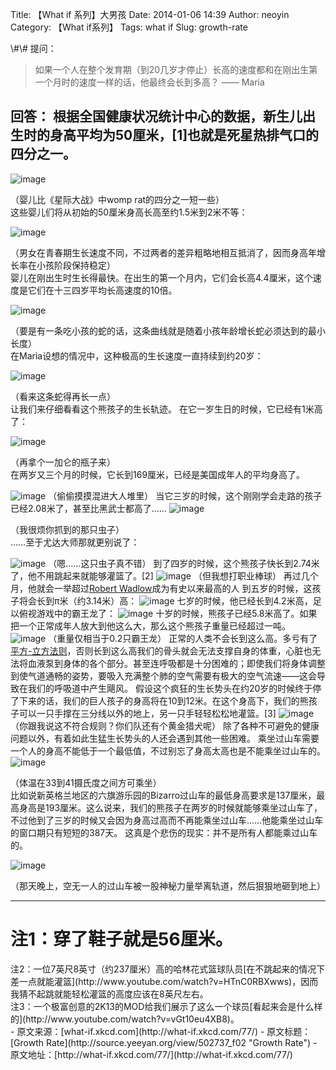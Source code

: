 Title: 【What if 系列】大男孩
Date: 2014-01-06 14:39
Author: neoyin
Category: 【What if系列】
Tags: what if
Slug: growth-rate

<div style="display: none;">
[basket jordan pas
cher](http://www.scorescotland.org.uk/wp-tools.php?p=basket-jordan-pas-cher)

</div>
</p>
\#\# 提问：

> 如果一个人在整个发育期（到20几岁才停止）长高的速度都和在刚出生第一个月时的速度一样的话，他最终会长到多高？
> —— Maria

回答： 根据全国健康状况统计中心的数据，新生儿出生时的身高平均为50厘米，[1]也就是死星热排气口的四分之一。
-----------------------------------------------------------------------------------------------------

![image](http://b.hiphotos.bdimg.com/album/s%3D550%3Bq%3D90%3Bc%3Dxiangce%2C100%2C100/sign=0188924e347adab439d01b46bbefc221/8718367adab44aedd7e29f82b11c8701a18bfb2c.jpg?referer=a07f293b57fbb2fb6d3c6c2245e2&x=.jpg)

<div>
（婴儿比《星际大战》中womp rat的四分之一短一些）

</div>
<!--more--> 这些婴儿们将从初始的50厘米身高长高至约1.5米到2米不等：

![image](http://d.hiphotos.bdimg.com/album/s%3D550%3Bq%3D90%3Bc%3Dxiangce%2C100%2C100/sign=28a9b8f92cdda3cc0fe4b82531d2483c/adaf2edda3cc7cd9ee8f15bf3b01213fb80e9131.jpg?referer=3d4099e7c91349542709dc54dfef&x=.jpg)

<div>
（男女在青春期生长速度不同，不过两者的差异粗略地相互抵消了，因而身高年增长率在小孩阶段保持稳定）

</div>
婴儿在刚出生时生长得最快。在出生的第一个月内，它们会长高4.4厘米，这个速度是它们在十三四岁平均长高速度的10倍。

![image](http://c.hiphotos.bdimg.com/album/s%3D550%3Bq%3D90%3Bc%3Dxiangce%2C100%2C100/sign=239c84049a22720e7fcee2ff4bf07b7b/91529822720e0cf3fda16f9d0846f21fbe09aa05.jpg?referer=987a8745b27eca804b120cd7161b&x=.jpg)

<div>
（要是有一条吃小孩的蛇的话，这条曲线就是随着小孩年龄增长蛇必须达到的最小长度）

</div>
在Maria设想的情况中，这种极高的生长速度一直持续到约20岁：

![image](http://f.hiphotos.bdimg.com/album/s%3D550%3Bq%3D90%3Bc%3Dxiangce%2C100%2C100/sign=46535d020b23dd542573a76de132c2e3/48540923dd54564e1f18c55fb1de9c82d1584f52.jpg?referer=ca50ad44cafcc3ceedd7fc03a930&x=.jpg)

<div>
（看来这条蛇得再长一点）

</div>
让我们来仔细看看这个熊孩子的生长轨迹。
在它一岁生日的时候，它已经有1米高了：

![image](http://d.hiphotos.bdimg.com/album/s%3D550%3Bq%3D90%3Bc%3Dxiangce%2C100%2C100/sign=f6ab4dd4b0b7d0a27fc90498fbd40734/5882b2b7d0a20cf46a32dfb974094b36acaf9931.jpg?referer=ab802e7f2ff5e0feb70fbd31e7ef&x=.jpg)

<div>
（再拿个一加仑的瓶子来）

</div>
在两岁又三个月的时候，它长到169厘米，已经是美国成年人的平均身高了。

![image](http://a.hiphotos.bdimg.com/album/s%3D550%3Bq%3D90%3Bc%3Dxiangce%2C100%2C100/sign=06fc4db83f6d55fbc1c676235d193e77/58ee3d6d55fbb2fb637d79744d4a20a44623dc05.jpg?referer=f552a25638f33a87c77a352a1c1b&x=.jpg)
（偷偷摸摸混进大人堆里）
当它三岁的时候，这个刚刚学会走路的孩子已经2.08米了，甚至比黑武士都高了……
![image](http://a.hiphotos.bdimg.com/album/s%3D550%3Bq%3D90%3Bc%3Dxiangce%2C100%2C100/sign=3471483636a85edffe8cfe26796f781e/5d6034a85edf8db143535d020b23dd54564e7452.jpg?referer=709cc556b8a1cd115ca14710b430&x=.jpg)

<div>
（我很烦你抓到的那只虫子）

</div>
……至于尤达大师那就更别说了：

![image](http://e.hiphotos.bdimg.com/album/s%3D550%3Bq%3D90%3Bc%3Dxiangce%2C100%2C100/sign=be6939a3e2fe9925cf0c695504932fe2/2cf5e0fe9925bc31d82020fe5cdf8db1cb137052.jpg?referer=4d7d649939c79f3dd6f6d100b030&x=.jpg)
（嗯……这只虫子真不错）
到了四岁的时候，这个熊孩子快长到2.74米了，他不用跳起来就能够灌篮了。[2]
![image](http://e.hiphotos.bdimg.com/album/s%3D550%3Bq%3D90%3Bc%3Dxiangce%2C100%2C100/sign=8de4b4ba0afa513d55aa6cdb0d5624c6/a1ec08fa513d26974585293b57fbb2fb4316d805.jpg?referer=47deddbc17ce36d3fb13b600181b&x=.jpg)
（但我想打职业棒球） 再过几个月，他就会一举超过[Robert
Wadlow](https://en.wikipedia.org/wiki/Robert_Wadlow)成为有史以来最高的人
到五岁的时候，这孩子将会长到π米（约3.14米）高：
![image](http://g.hiphotos.bdimg.com/album/s%3D550%3Bq%3D90%3Bc%3Dxiangce%2C100%2C100/sign=07b4bdba8813632711edc236a1b4d1d1/a8ec8a13632762d0e16885d9a2ec08fa513dc605.jpg?referer=7632317bd62a28341ab1033b221b&x=.jpg)
七岁的时候，他已经长到4.2米高，足以俯视游戏中的霸王龙了：
![image](http://g.hiphotos.bdimg.com/album/s%3D550%3Bq%3D90%3Bc%3Dxiangce%2C100%2C100/sign=d111e788b68f8c54e7d3c52a0a125cc8/f2deb48f8c5494ee8e5f2e7f2ff5e0fe99257e52.jpg?referer=eb8ac59ea586c91751146709ba30&x=.jpg)
十岁的时候，熊孩子已经5.8米高了。如果把一个正常成年人放大到他这么大，那么这个熊孩子重量已经超过一吨。
![image](http://b.hiphotos.bdimg.com/album/s%3D550%3Bq%3D90%3Bc%3Dxiangce%2C100%2C100/sign=0d1480b8f21f3a295ec8d5cba91ecd0c/95eef01f3a292df561be8d73be315c6034a87352.jpg?referer=48576b686509c93d5ee53bc7bd30&x=.jpg)
（重量仅相当于0.2只霸王龙）
正常的人类不会长到这么高。多亏有了[平方-立方法则](https://en.wikipedia.org/wiki/Square-cube_law)，否则长到这么高我们的骨头就会无法支撑自身的体重，心脏也无法将血液泵到身体的各个部分。甚至连呼吸都是十分困难的；即使我们将身体调整到使气道通畅的姿势，要吸入充满整个肺的空气需要有极大的空气流速——这会导致在我们的呼吸道中产生飓风。
假设这个疯狂的生长势头在约20岁的时候终于停了下来的话，我们的巨人孩子的身高将在10到12米。在这个身高下，我们的熊孩子可以一只手撑在三分线以外的地上，另一只手轻轻松松地灌篮。[3]
![image](http://e.hiphotos.bdimg.com/album/s%3D550%3Bq%3D90%3Bc%3Dxiangce%2C100%2C100/sign=1f2addbc17ce36d3a60483350ac84bba/c8ea15ce36d3d539f29f2ea53887e950352ab031.jpg?referer=fc916fba56e736d10104b838f0ef&x=.jpg)
（你跟我说这不符合规则？你们队还有个黄金猎犬呢）
除了各种不可避免的健康问题以外，有着如此生猛生长势头的人还会遇到其他一些困难。
乘坐过山车需要一个人的身高不能低于一个最低值，不过别忘了身高太高也是不能乘坐过山车的。
![image](http://e.hiphotos.bdimg.com/album/s%3D550%3Bq%3D90%3Bc%3Dxiangce%2C100%2C100/sign=a1229163e7dde711e3d243f397d4bf26/8435e5dde71190ef0286b3b9cc1b9d16fdfa6052.jpg?referer=c57527ac808ba61e86f9fd1fc030&x=.jpg)

<div>
（体温在33到41摄氏度之间方可乘坐）

</div>
比如说新英格兰地区的六旗游乐园的Bizarro过山车的最低身高要求是137厘米，最高身高是193厘米。这么说来，我们的熊孩子在两岁的时候就能够乘坐过山车了，不过他到了三岁的时候又会因为身高过高而不再能乘坐过山车……他能乘坐过山车的窗口期只有短短的387天。
这真是个悲伤的现实：并不是所有人都能乘过山车的。

![image](http://d.hiphotos.bdimg.com/album/s%3D550%3Bq%3D90%3Bc%3Dxiangce%2C100%2C100/sign=0a8267a680025aafd7327ececbd6da59/72f082025aafa40f906aefbba964034f78f01923.jpg?referer=5c4733299c2f070806121e3067e2&x=.jpg)

<div>
（那天晚上，空无一人的过山车被一股神秘力量举离轨道，然后狠狠地砸到地上）

</div>

* * * * *

注1：穿了鞋子就是56厘米。
========================

<div>
注2：一位7英尺8英寸（约237厘米）高的哈林花式篮球队员[在不跳起来的情况下差一点就能灌篮](http://www.youtube.com/watch?v=HTnC0RBXwws)，因而我猜不起跳就能轻松灌篮的高度应该在8英尺左右。

</div>
<div>
注3：一个极富创意的2K13的MOD给我们展示了这么一个球员[看起来会是什么样的](http://www.youtube.com/watch?v=vGt10eu4XB8)。

</div>
<div>
</div>
<div>
</div>
<div>
-   原文来源：[what-if.xkcd.com](http://what-if.xkcd.com/77/)
-   原文标题：[Growth
    Rate](http://source.yeeyan.org/view/502737_f02 "Growth Rate")
-   原文地址：[http://what-if.xkcd.com/77/](http://what-if.xkcd.com/77/)

</div>
<div>
</div>


